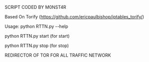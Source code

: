 SCRIPT CODED BY M0NST4R

Based On Torify (https://github.com/ericpaulbishop/iptables_torify/)

Usage: python RTTN.py --help
       
python RTTN.py start (for start)
       
python RTTN.py stop  (for stop)

REDIRECTOR OF TOR FOR ALL TRAFFIC NETWORK
